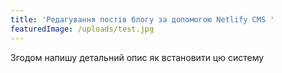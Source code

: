 ```yaml
---
title: 'Редагування постів блогу за допомогою Netlify CMS '
featuredImage: /uploads/test.jpg
---
```

Згодом напишу детальний опис як встановити цю систему
